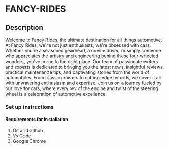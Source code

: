 # FANCY-RIDES
## Description
Welcome to Fancy Rides, the ultimate destination for all things automotive. At Fancy Rides, we're not just enthusiasts; we're obsessed with cars. Whether you're a seasoned gearhead, a novice driver, or simply someone who appreciates the artistry and engineering behind these four-wheeled wonders, you've come to the right place. Our team of passionate writers and experts is dedicated to bringing you the latest news, insightful reviews, practical maintenance tips, and captivating stories from the world of automobiles. From classic cruisers to cutting-edge hybrids, we cover it all with unwavering enthusiasm and expertise. Join us on a journey fueled by our love for cars, where every rev of the engine and twist of the steering wheel is a celebration of automotive excellence.
### Set up instructions
#### Requirements for installation
1. Git and Github
2. Vs Code
3. Google Chrome

